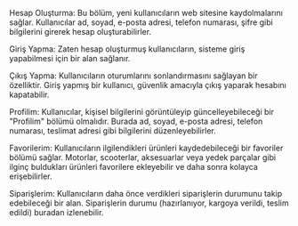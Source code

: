 Hesap Oluşturma:
Bu bölüm, yeni kullanıcıların web sitesine kaydolmalarını sağlar. Kullanıcılar ad, soyad, e-posta adresi, telefon numarası, şifre gibi bilgilerini girerek hesap oluşturabilirler.

Giriş Yapma:
Zaten hesap oluşturmuş kullanıcıların, sisteme giriş yapabilmesi için bir alan sağlanır. 

Çıkış Yapma:
Kullanıcıların oturumlarını sonlandırmasını sağlayan bir özelliktir. Giriş yapmış bir kullanıcı, güvenlik amacıyla çıkış yaparak hesabını kapatabilir.

Profilim:
Kullanıcılar, kişisel bilgilerini görüntüleyip güncelleyebileceği bir "Profilim" bölümü olmalıdır. Burada ad, soyad, e-posta adresi, telefon numarası, teslimat adresi gibi bilgilerini düzenleyebilirler.

Favorilerim:
Kullanıcıların ilgilendikleri ürünleri kaydedebileceği bir favoriler bölümü sağlar. Motorlar, scooterlar, aksesuarlar veya yedek parçalar gibi ilginç buldukları ürünleri favorilere ekleyebilir ve daha sonra kolayca erişebilirler.

Siparişlerim:
Kullanıcıların daha önce verdikleri siparişlerin durumunu takip edebileceği bir alan. Siparişlerin durumu (hazırlanıyor, kargoya verildi, teslim edildi) buradan izlenebilir.
